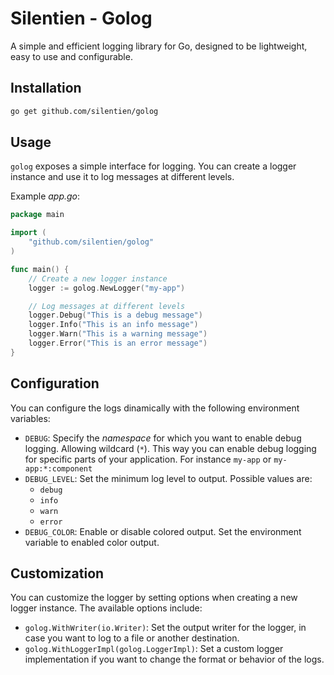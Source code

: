 # Silentien - Golog

A simple and efficient logging library for Go, designed to be lightweight, easy to use and configurable.

## Installation

```bash
go get github.com/silentien/golog
```

## Usage

`golog` exposes a simple interface for logging. You can create a logger instance and use it to log messages at different levels.

Example *app.go*:

```go
package main

import (
    "github.com/silentien/golog"
)

func main() {
    // Create a new logger instance
    logger := golog.NewLogger("my-app")

    // Log messages at different levels
    logger.Debug("This is a debug message")
    logger.Info("This is an info message")
    logger.Warn("This is a warning message")
    logger.Error("This is an error message")
}
```

## Configuration

You can configure the logs dinamically with the following environment variables:

- `DEBUG`: Specify the *namespace* for which you want to enable debug logging. Allowing wildcard (`*`). This way you can enable debug logging for specific parts of your application. For instance `my-app` or `my-app:*:component`
- `DEBUG_LEVEL`: Set the minimum log level to output. Possible values are:
    * `debug`
    * `info`
    * `warn`
    * `error`
- `DEBUG_COLOR`: Enable or disable colored output. Set the environment variable to enabled color output.

## Customization

You can customize the logger by setting options when creating a new logger instance. The available options include:
- `golog.WithWriter(io.Writer)`: Set the output writer for the logger, in case you want to log to a file or another destination.
- `golog.WithLoggerImpl(golog.LoggerImpl)`: Set a custom logger implementation if you want to change the format or behavior of the logs.
